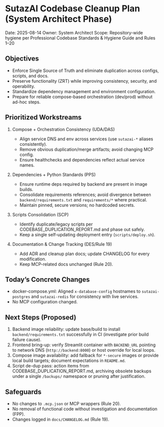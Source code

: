 # SutazAI Codebase Cleanup Plan (System Architect Phase)

Date: 2025-08-14
Owner: System Architect
Scope: Repository-wide hygiene per Professional Codebase Standards & Hygiene Guide and Rules 1–20

## Objectives
- Enforce Single Source of Truth and eliminate duplication across configs, scripts, and docs.
- Preserve functionality (ZRT) while improving consistency, security, and operability.
- Standardize dependency management and environment configuration.
- Prepare for reliable compose-based orchestration (dev/prod) without ad-hoc steps.

## Prioritized Workstreams
1) Compose + Orchestration Consistency (UDA/DAS)
   - Align service DNS and env across services (use `sutazai-*` aliases consistently).
   - Remove obvious duplication/merge artifacts; avoid changing MCP config.
   - Ensure healthchecks and dependencies reflect actual service names.

2) Dependencies + Python Standards (PPS)
   - Ensure runtime deps required by backend are present in image builds.
   - Consolidate requirements references; avoid divergence between `backend/requirements.txt` and `requirements/*` where practical.
   - Maintain pinned, secure versions; no hardcoded secrets.

3) Scripts Consolidation (SCP)
   - Identify duplicate/legacy scripts per CODEBASE_DUPLICATION_REPORT.md and phase out safely.
   - Keep a single self-updating deployment entry (`scripts/deploy.sh`).

4) Documentation & Change Tracking (DES/Rule 19)
   - Add ADR and cleanup plan docs; update CHANGELOG for every modification.
   - Keep MCP-related docs unchanged (Rule 20).

## Today’s Concrete Changes
- docker-compose.yml: Aligned `x-database-config` hostnames to `sutazai-postgres` and `sutazai-redis` for consistency with live services.
- No MCP configuration changed.

## Next Steps (Proposed)
1) Backend image reliability: update base/build to install `backend/requirements.txt` successfully in CI (investigate prior build failure cause).
2) Frontend bring-up: verify Streamlit container with `BACKEND_URL` pointing to network DNS (`http://backend:8000`) or host override for local loops.
3) Compose image availability: add fallback for `*-secure` images or provide local build targets; document expectations in `README.md`.
4) Script de-dup pass: action items from CODEBASE_DUPLICATION_REPORT.md, archiving obsolete backups under a single `/backups/` namespace or pruning after justification.

## Safeguards
- No changes to `.mcp.json` or MCP wrappers (Rule 20).
- No removal of functional code without investigation and documentation (FPP).
- Changes logged in `docs/CHANGELOG.md` (Rule 19).

